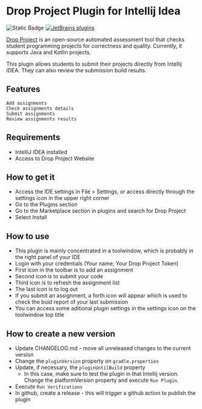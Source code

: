 # Drop Project Plugin for Intellij Idea

![[Static Badge](https://img.shields.io/badge/version-v0.9.4-blue)](https://img.shields.io/badge/version-v0.9.6-blue)
[![JetBrains plugins](https://img.shields.io/jetbrains/plugin/d/21870-drop-project)](https://img.shields.io/jetbrains/plugin/d/21870-drop-project)

<!-- Plugin description -->
[Drop Project](https://dropproject.org) is an open-source automated assessment tool that checks student programming projects for correctness and
quality. Currently, it supports Java and Kotlin projects.

This plugin allows students to submit their projects directly from Intellij IDEA. They can also review the submission build results.
<!-- Plugin description end -->

## Features

    Add assignments
    Check assignments details
    Submit assignments
    Review assignments results

## Requirements

* IntelliJ IDEA installed
* Access to Drop Project Website

## How to get it

* Access the IDE settings in File > Settings, or access directly through the settings icon in the upper right corner
* Go to the Plugins section
* Go to the Marketplace section in plugins and search for Drop Project
* Select Install

## How to use

* This plugin is mainly concentrated in a toolwindow, which is probably in the right panel of your IDE
* Login with your credentials (Your name; Your Drop Project Token)
* First icon in the toolbar is to add an assignment
* Second icon is to submit your code
* Third icon is to refresh the assignment list
* The last icon is to log out
* If you submit an assignment, a forth icon will appear which is used to check the buid report of your last submission
* You can access some aditional plugin settings in the settings icon on the toolwindow top title

## How to create a new version

* Update CHANGELOG.md - move all unreleased changes to the current version
* Change the `pluginVersion` property on `gradle.properties`
* Update, if necessary, the `pluginUntilBuild` property
    * In this case, make sure to test the plugin in that Intellij version. Change the platformVersion property and execute `Run Plugin`.
* Execute `Run Verifications`
* In github, create a release - this will trigger a github action to publish the plugin
